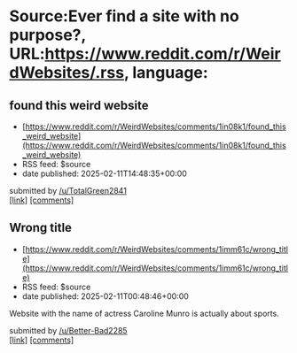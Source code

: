 # Source:Ever find a site with no purpose?, URL:https://www.reddit.com/r/WeirdWebsites/.rss, language:

## found this weird website
 - [https://www.reddit.com/r/WeirdWebsites/comments/1in08k1/found_this_weird_website](https://www.reddit.com/r/WeirdWebsites/comments/1in08k1/found_this_weird_website)
 - RSS feed: $source
 - date published: 2025-02-11T14:48:35+00:00

&#32; submitted by &#32; <a href="https://www.reddit.com/user/TotalGreen2841"> /u/TotalGreen2841 </a> <br/> <span><a href="https://www.londonpost.com/">[link]</a></span> &#32; <span><a href="https://www.reddit.com/r/WeirdWebsites/comments/1in08k1/found_this_weird_website/">[comments]</a></span>

## Wrong title
 - [https://www.reddit.com/r/WeirdWebsites/comments/1imm61c/wrong_title](https://www.reddit.com/r/WeirdWebsites/comments/1imm61c/wrong_title)
 - RSS feed: $source
 - date published: 2025-02-11T00:48:46+00:00

<!-- SC_OFF --><div class="md"><p>Website with the name of actress Caroline Munro is actually about sports.</p> </div><!-- SC_ON --> &#32; submitted by &#32; <a href="https://www.reddit.com/user/Better-Bad2285"> /u/Better-Bad2285 </a> <br/> <span><a href="https://carolinemunro.com/">[link]</a></span> &#32; <span><a href="https://www.reddit.com/r/WeirdWebsites/comments/1imm61c/wrong_title/">[comments]</a></span>

